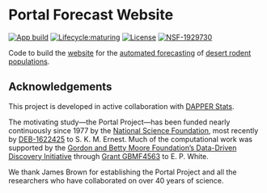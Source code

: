 # Portal Forecast Website

[![App build](https://github.com/weecology/portal-forecast-web/actions/workflows/app_build.yaml/badge.svg)](https://github.com/weecology/portal-forecast-web/actions/workflows/app_build.yaml)
[![Lifecycle:maturing](https://img.shields.io/badge/lifecycle-maturing-blue.svg)](https://www.tidyverse.org/lifecycle/#maturing)
[![License](http://img.shields.io/badge/license-MIT-blue.svg)](https://raw.githubusercontent.com/weecology/portalPredictions/master/LICENSE)
[![NSF-1929730](https://img.shields.io/badge/NSF-1929730-blue.svg)](https://nsf.gov/awardsearch/showAward?AWD_ID=1929730)


Code to build the [website](https://portal.naturecast.org/) for the [automated forecasting](https://github.com/weecology/portalPredictions) of [desert rodent populations](https://portal.weecology.org/).

## Acknowledgements

This project is developed in active collaboration with [DAPPER Stats](https://www.dapperstats.com/).

The motivating study—the Portal Project—has been funded nearly continuously since 1977 by the [National Science Foundation](http://nsf.gov/), most recently by [DEB-1622425](https://www.nsf.gov/awardsearch/showAward?AWD_ID=1622425) to S. K. M. Ernest. 
Much of the computational work was supported by the [Gordon and Betty Moore Foundation’s Data-Driven Discovery Initiative](http://www.moore.org/programs/science/data-driven-discovery) through [Grant GBMF4563](http://www.moore.org/grants/list/GBMF4563) to E. P. White. 

We thank James Brown for establishing the Portal Project and all the researchers who have collaborated on over 40 years of science. 
